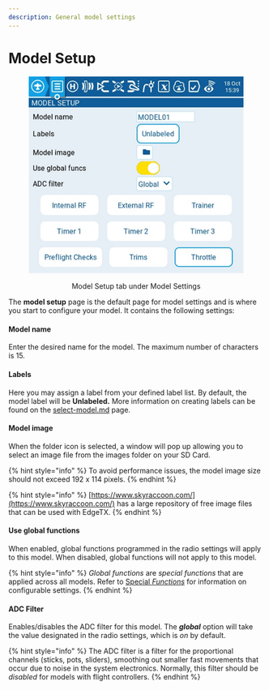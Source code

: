 ```yaml
---
description: General model settings
---
```


# Model Setup

<div align="center">

<figure><img src="../../../../.gitbook/assets/modelsetup.jpg" alt=""><figcaption><p>Model Setup tab under Model Settings</p></figcaption></figure>

</div>

The **model setup** page is the default page for model settings and is where you start to configure your model. It contains the following settings:

#### Model name

Enter the desired name for the model. The maximum number of characters is 15.

#### Labels

Here you may assign a label from your defined label list.  By default, the model label will be **Unlabeled.** More information on creating labels can be found on the  [select-model.md](../../select-model.md "mention") page.

#### Model image

When the folder icon is selected, a window will pop up allowing you to select an image file from the images folder on your SD Card.

{% hint style="info" %}
To avoid performance issues, the model image size should not exceed 192 x 114 pixels.
{% endhint %}

{% hint style="info" %}
[https://www.skyraccoon.com/](https://www.skyraccoon.com/) has a large repository of free image files that can be used with EdgeTX.
{% endhint %}

#### Use global functions

When enabled, global functions programmed in the radio settings will apply to this model. When disabled, global functions will not apply to this model.

{% hint style="info" %}
_Global functions_ are _special functions_ that are applied across all models. Refer to [Special _Functions_](../special-functions.md) for information on configurable settings.
{% endhint %}

#### ADC Filter

Enables/disables the ADC filter for this model. The _**global**_ option will take the value designated in the radio settings, which is _on_ by default.

{% hint style="info" %}
The ADC filter is a filter for the proportional channels (sticks, pots, sliders), smoothing out smaller fast movements that occur due to noise in the system electronics. Normally, this filter should be _disabled_ for models with flight controllers.
{% endhint %}



